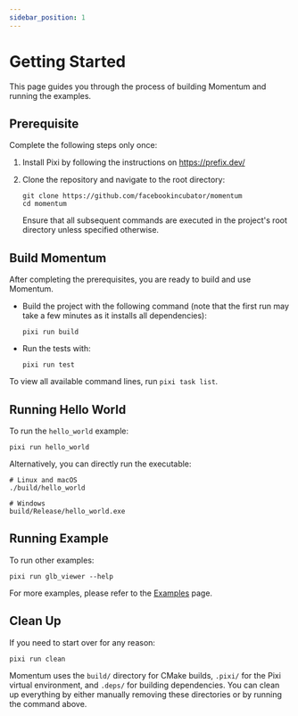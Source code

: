 ```yaml
---
sidebar_position: 1
---
```


# Getting Started

This page guides you through the process of building Momentum and running the examples.

## Prerequisite

Complete the following steps only once:

1. Install Pixi by following the instructions on https://prefix.dev/

1. Clone the repository and navigate to the root directory:

   ```
   git clone https://github.com/facebookincubator/momentum
   cd momentum
   ```

   Ensure that all subsequent commands are executed in the project's root directory unless specified otherwise.

## Build Momentum

After completing the prerequisites, you are ready to build and use Momentum.

- Build the project with the following command (note that the first run may take a few minutes as it installs all dependencies):

  ```
  pixi run build
  ```

- Run the tests with:

  ```
  pixi run test
  ```

To view all available command lines, run `pixi task list`.

## Running Hello World

To run the `hello_world` example:

```
pixi run hello_world
```

Alternatively, you can directly run the executable:

```
# Linux and macOS
./build/hello_world

# Windows
build/Release/hello_world.exe
```

## Running Example

To run other examples:

```
pixi run glb_viewer --help
```

For more examples, please refer to the [Examples](../examples/viewers) page.

## Clean Up

If you need to start over for any reason:

```
pixi run clean
```

Momentum uses the `build/` directory for CMake builds, `.pixi/` for the Pixi virtual environment, and `.deps/` for building dependencies. You can clean up everything by either manually removing these directories or by running the command above.
